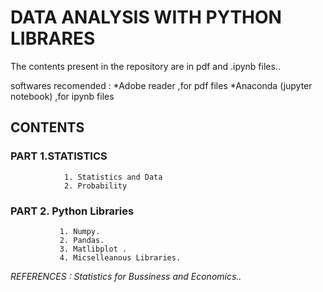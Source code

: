 #        DATA ANALYSIS WITH PYTHON LIBRARES

The contents present in the repository  are in pdf and .ipynb files.. 

softwares recomended : 
*Adobe reader ,for pdf files
*Anaconda (jupyter notebook)  ,for  ipynb files  



## CONTENTS
       
      
### PART 1.STATISTICS
      
                1. Statistics and Data 
                2. Probability
	
### PART 2. Python Libraries
      
               1. Numpy.
               2. Pandas.
               3. Matlibplot .
               4. Micselleanous Libraries.
	   
*REFERENCES :  Statistics for Bussiness and Economics..*
